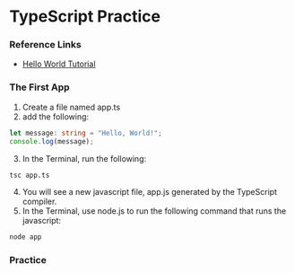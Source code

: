 # TypeScript Practice

### Reference Links

- [Hello World Tutorial](https://www.typescripttutorial.net/typescript-tutorial/typescript-hello-world/)

### The First App

1.  Create a file named app.ts
2.  add the following:

```typescript
let message: string = "Hello, World!";
console.log(message);
```

3. In the Terminal, run the following:

```sh
tsc app.ts
```

4. You will see a new javascript file, app.js generated by the TypeScript compiler.
5. In the Terminal, use node.js to run the following command that runs the javascript:

```sh
node app
```

### Practice
